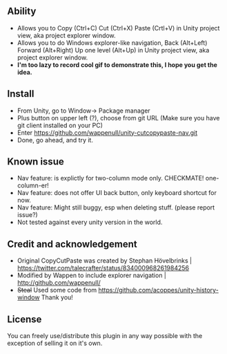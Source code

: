 ## Ability
* Allows you to Copy (Ctrl+C) Cut (Ctrl+X) Paste (Crtl+V) in Unity project view, aka project explorer window.
* Allows you to do Windows explorer-like navigation, Back (Alt+Left) Forward (Alt+Right) Up one level (Alt+Up) in Unity project view, aka project explorer window.
* **I'm too lazy to record cool gif to demonstrate this, I hope you get the idea.**
## Install
* From Unity, go to Window-> Package manager
* Plus button on upper left (?), choose from git URL (Make sure you have git client installed on your PC)
* Enter https://github.com/wappenull/unity-cutcopypaste-nav.git
* Done, go ahead, and try it.
## Known issue
* Nav feature: is explictly for two-column mode only. CHECKMATE! one-column-er!
* Nav feature: does not offer UI back button, only keyboard shortcut for now.
* Nav feature: Might still buggy, esp when deleting stuff. (please report issue?)
* Not tested against every unity version in the world.
## Credit and acknowledgement
* Original CopyCutPaste was created by Stephan Hövelbrinks | https://twitter.com/talecrafter/status/834000968261984256
* Modified by Wappen to include explorer navigation | http://github.com/wappenull/
* ~~Steal~~ Used some code from https://github.com/acoppes/unity-history-window Thank you!
## License
You can freely use/distribute this plugin in any way possible with the exception of selling it on it's own.